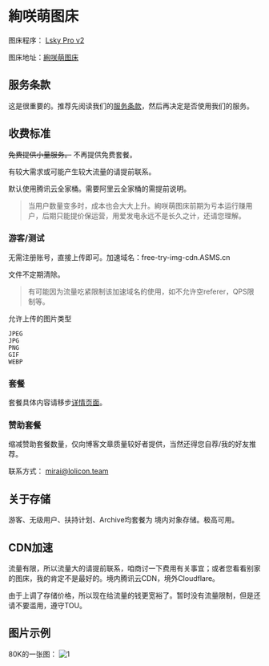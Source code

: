 # 絢咲萌图床

图床程序： [Lsky Pro v2](https://github.com/lsky-org/lsky-pro)

图床地址：[絢咲萌图床](https://img.lolicon.team)

## 服务条款

这是很重要的。推荐先阅读我们的[服务条款](./imghost-rules.md)，然后再决定是否使用我们的服务。

## 收费标准

~~免费提供小量服务。~~ 不再提供免费套餐。

有较大需求或可能产生较大流量的请提前联系。

默认使用腾讯云全家桶。需要阿里云全家桶的需提前说明。

> 当用户数量变多时，成本也会大大上升。絢咲萌图床前期为亏本运行赚用户，后期只能提价保运营，用爱发电永远不是长久之计，还请您理解。

### 游客/测试

无需注册账号，直接上传即可。加速域名：free-try-img-cdn.ASMS.cn

文件不定期清除。

> 有可能因为流量吃紧限制该加速域名的使用，如不允许空referer，QPS限制等。

允许上传的图片类型
```
JPEG
JPG
PNG
GIF
WEBP
```

### 套餐

套餐具体内容请移步[详情页面](https://img.lolicon.team/user/plans)。

### 赞助套餐

缩减赞助套餐数量，仅向博客文章质量较好者提供，当然还得您自荐/我的好友推荐。

联系方式： [mirai@lolicon.team](mailto:mirai@lolicon.team)

## 关于存储

游客、无级用户、扶持计划、Archive均套餐为 境内对象存储。极高可用。

## CDN加速

流量有限，所以流量大的请提前联系，咱商讨一下费用有关事宜；或者您看看别家的图床，我的肯定不是最好的。境内腾讯云CDN，境外Cloudflare。

由于上调了存储价格，所以现在给流量的钱更宽裕了。暂时没有流量限制，但是还请不要滥用，遵守TOU。

## 图片示例

80K的一张图：
![1](https://img-cdn-cos.lolicon.team/IMAGES/1/2023/02/20/1x63f343a0ed0c1.jpeg)


